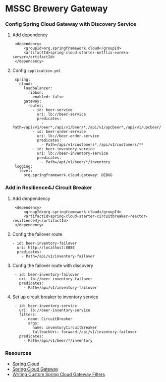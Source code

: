 # MSSC Brewery Gateway

### Config Spring Cloud Gateway with Discovery Service

1. Add dependency

   ``` 
    <dependency>
        <groupId>org.springframework.cloud</groupId>
        <artifactId>spring-cloud-starter-netflix-eureka-server</artifactId>
    </dependency>
   ```
2. Config ```application.yml```
   ``` 
    spring:
      cloud:
        loadbalancer:
          ribbon:
            enabled: false
        gateway:
          routes:
            - id: beer-service
              uri: lb://beer-service
              predicates:
                - Path=/api/v1/beer*,/api/v1/beer/*,/api/v1/upcbeer*,/api/v1/upcbeer/*
            - id: beer-order-service
              uri: lb://beer-order-service
              predicates:
                - Path=/api/v1/customers*,/api/v1/customers/**
            - id: beer-inventory-service
              uri: lb://beer-inventory-service
              predicates:
                - Path=/api/v1/beer/*/inventory
    logging:
      level:
        org.springframework.cloud.gateway: DEBUG
   ```

### Add in Resilience4J Circuit Breaker

1. Add denpendency

   ``` 
    <dependency>
        <groupId>org.springframework.cloud</groupId>
        <artifactId>spring-cloud-starter-circuitbreaker-reactor-resilience4j</artifactId>
    </dependency>
   ```

2. Config the failover route

   ``` 
   - id: beer-inventory-failover
     uri: http://localhost:8084
     predicates:
       - Path=/api/v1/inventory-failover
   ```

3. Config the failover route with discovery

   ``` 
    - id: beer-inventory-failover
      uri: lb://beer-inventory-failover
      predicates:
        - Path=/api/v1/inventory-failover
   ```

4. Set up circuit breaker to inventory service

   ``` 
    - id: beer-inventory-service
      uri: lb://beer-inventory-service
      filters:
        - name: CircuitBreaker
          args:
            name: inventoryCircuitBreaker
            fallbackUri: forward:/api/v1/inventory-failover
      predicates:
        - Path=/api/v1/beer/*/inventory
   ```
### Resources
- [Spring Cloud](https://spring.io/projects/spring-cloud)
- [Spring Cloud Gateway](https://spring.io/projects/spring-cloud-gateway#learn)
- [Writing Custom Spring Cloud Gateway Filters](https://www.baeldung.com/spring-cloud-custom-gateway-filters)
